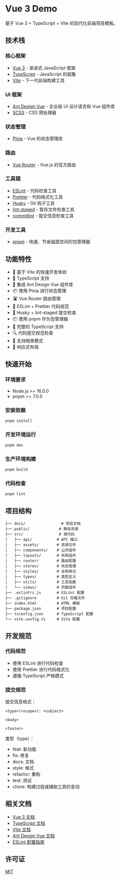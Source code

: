 # Vue 3 Demo

基于 Vue 3 + TypeScript + Vite 的现代化前端项目模板。

## 技术栈

### 核心框架
- [Vue 3](https://v3.vuejs.org/) - 渐进式 JavaScript 框架
- [TypeScript](https://www.typescriptlang.org/) - JavaScript 的超集
- [Vite](https://vitejs.dev/) - 下一代前端构建工具

### UI 框架
- [Ant Design Vue](https://antdv.com/) - 企业级 UI 设计语言和 Vue 组件库
- [SCSS](https://sass-lang.com/) - CSS 预处理器

### 状态管理
- [Pinia](https://pinia.vuejs.org/) - Vue 的状态管理库

### 路由
- [Vue Router](https://router.vuejs.org/) - Vue.js 的官方路由

### 工具链
- [ESLint](https://eslint.org/) - 代码检查工具
- [Prettier](https://prettier.io/) - 代码格式化工具
- [Husky](https://typicode.github.io/husky/) - Git 钩子工具
- [lint-staged](https://github.com/okonet/lint-staged) - 暂存文件检查工具
- [commitlint](https://commitlint.js.org/) - 提交信息检查工具

### 开发工具
- [pnpm](https://pnpm.io/) - 快速、节省磁盘空间的包管理器

## 功能特性

- 🚀 基于 Vite 的快速开发体验
- 💪 TypeScript 支持
- 🎨 集成 Ant Design Vue 组件库
- 📦 使用 Pinia 进行状态管理
- 🛣️ Vue Router 路由管理
- 📝 ESLint + Prettier 代码规范
- 🐶 Husky + lint-staged 提交检查
- 📦 使用 pnpm 作为包管理器
- 🎯 完整的 TypeScript 支持
- 🔍 代码提交规范检查
- 🎨 支持暗黑模式
- 📱 响应式布局

## 快速开始

### 环境要求
- Node.js >= 16.0.0
- pnpm >= 7.0.0

### 安装依赖
```bash
pnpm install
```

### 开发环境运行
```bash
pnpm dev
```

### 生产环境构建
```bash
pnpm build
```

### 代码检查
```bash
pnpm lint
```

## 项目结构
```
├── docs/                # 项目文档
├── public/             # 静态资源
├── src/                # 源代码
│   ├── api/           # API 接口
│   ├── assets/        # 资源文件
│   ├── components/    # 公共组件
│   ├── layouts/       # 布局组件
│   ├── router/        # 路由配置
│   ├── stores/        # 状态管理
│   ├── styles/        # 全局样式
│   ├── types/         # 类型定义
│   ├── utils/         # 工具函数
│   └── views/         # 页面组件
├── .eslintrc.js       # ESLint 配置
├── .gitignore         # Git 忽略文件
├── index.html         # HTML 模板
├── package.json       # 项目配置
├── tsconfig.json      # TypeScript 配置
└── vite.config.ts     # Vite 配置
```

## 开发规范

### 代码规范
- 使用 ESLint 进行代码检查
- 使用 Prettier 进行代码格式化
- 遵循 TypeScript 严格模式

### 提交规范
提交信息格式：
```
<type>(<scope>): <subject>

<body>

<footer>
```

类型（type）：
- feat: 新功能
- fix: 修复
- docs: 文档
- style: 格式
- refactor: 重构
- test: 测试
- chore: 构建过程或辅助工具的变动

## 相关文档

- [Vue 3 文档](https://v3.vuejs.org/)
- [TypeScript 文档](https://www.typescriptlang.org/)
- [Vite 文档](https://vitejs.dev/)
- [Ant Design Vue 文档](https://antdv.com/)
- [ESLint 配置指南](./docs/eslint-guide.md)

## 许可证

[MIT](./LICENSE)


